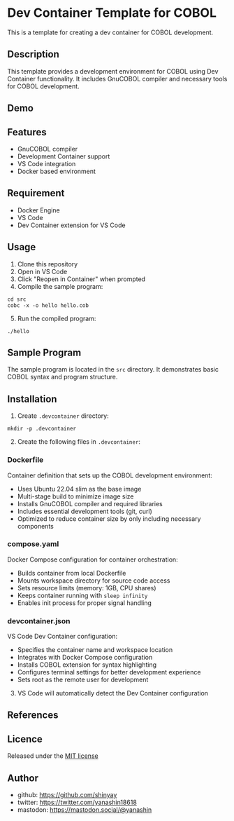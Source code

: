 # Dev Container Template for COBOL

This is a template for creating a dev container for COBOL development.

## Description
This template provides a development environment for COBOL using Dev Container functionality. It includes GnuCOBOL compiler and necessary tools for COBOL development.

## Demo

## Features
- GnuCOBOL compiler
- Development Container support
- VS Code integration
- Docker based environment

## Requirement
- Docker Engine
- VS Code
- Dev Container extension for VS Code

## Usage
1. Clone this repository
2. Open in VS Code
3. Click "Reopen in Container" when prompted
4. Compile the sample program:
```shell
cd src
cobc -x -o hello hello.cob
```
5. Run the compiled program:
```shell
./hello
```

## Sample Program
The sample program is located in the `src` directory. It demonstrates basic COBOL syntax and program structure.

## Installation

1. Create `.devcontainer` directory:
```shell
mkdir -p .devcontainer
```

2. Create the following files in `.devcontainer`:

### Dockerfile
Container definition that sets up the COBOL development environment:
- Uses Ubuntu 22.04 slim as the base image
- Multi-stage build to minimize image size
- Installs GnuCOBOL compiler and required libraries
- Includes essential development tools (git, curl)
- Optimized to reduce container size by only including necessary components

### compose.yaml
Docker Compose configuration for container orchestration:
- Builds container from local Dockerfile
- Mounts workspace directory for source code access
- Sets resource limits (memory: 1GB, CPU shares)
- Keeps container running with `sleep infinity`
- Enables init process for proper signal handling

### devcontainer.json
VS Code Dev Container configuration:
- Specifies the container name and workspace location
- Integrates with Docker Compose configuration
- Installs COBOL extension for syntax highlighting
- Configures terminal settings for better development experience
- Sets root as the remote user for development

3. VS Code will automatically detect the Dev Container configuration

## References

## Licence

Released under the [MIT license](https://gist.githubusercontent.com/shinyay/56e54ee4c0e22db8211e05e70a63247e/raw/f3ac65a05ed8c8ea70b653875ccac0c6dbc10ba1/LICENSE)

## Author

- github: <https://github.com/shinyay>
- twitter: <https://twitter.com/yanashin18618>
- mastodon: <https://mastodon.social/@yanashin>
